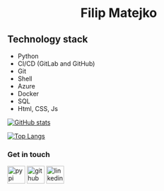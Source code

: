 <h1 align="center">Filip Matejko</h1>

## Technology stack

- Python
- CI/CD (GitLab and GitHub)
- Git
- Shell
- Azure
- Docker
- SQL
- Html, CSS, Js

[![GitHub stats](https://github-readme-stats.vercel.app/api?username=FilipM13&count_private=true&show_icons=true&theme=gruvbox&border_color=ff8427)](https://github.com/anuraghazra/github-readme-stats)

[![Top Langs](https://github-readme-stats.vercel.app/api/top-langs/?username=FilipM13&show_icons=true&theme=gruvbox&border_color=ff8427)](https://github.com/anuraghazra/github-readme-stats)

### Get in touch

[<img src='https://img.icons8.com/?size=100&id=62856&format=png&color=fabd2f' alt='pypi' height='40'>](https://github.com/FilipM13)
[<img src='https://img.icons8.com/?size=100&id=lkdAEYKTxRxu&format=png&color=fabd2f' alt='github' height='40'>](https://pypi.org/user/FilipM13/)
[<img src='https://img.icons8.com/?size=100&id=8808&format=png&color=fabd2f' alt='linkedin' height='40'>](https://www.linkedin.com/in/filipm13)
